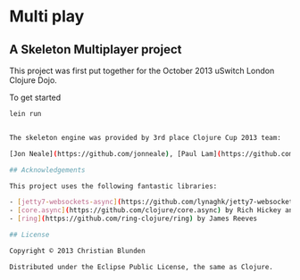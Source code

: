 # Multi play

## A Skeleton Multiplayer project

This project was first put together for the October 2013 uSwitch London Clojure Dojo.

To get started 

``` bash
lein run


The skeleton engine was provided by 3rd place Clojure Cup 2013 team:

[Jon Neale](https://github.com/jonneale), [Paul Lam](https://github.com/Quantisan), [Thomas Kristensen](https://github.com/tgk), [Ragnar Dahlen](https://github.com/ragnard)

## Acknowledgements

This project uses the following fantastic libraries:

- [jetty7-websockets-async](https://github.com/lynaghk/jetty7-websockets-async) by Kevin Lynagh
- [core.async](https://github.com/clojure/core.async) by Rich Hickey and contributors
- [ring](https://github.com/ring-clojure/ring) by James Reeves

## License

Copyright © 2013 Christian Blunden

Distributed under the Eclipse Public License, the same as Clojure.
